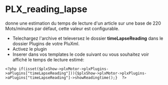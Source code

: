 # PLX_reading_lapse
donne une estimation du temps de lecture d'un article sur une base de 220 Mots/minutes par défaut, cette valeur est configurable.

- Telechargez l'archive et televersez le dossier **timeLapseReading**  dans le dossier Plugins de votre PluXml.
- Activez le plugin
- Inserer dans vos templates le code suivant ou vous souhaitez voir affiché le temps de lecture estimé:

`<?php if(isset($plxShow->plxMotor->plxPlugins->aPlugins["timeLapseReading"])){$plxShow->plxMotor->plxPlugins->aPlugins["timeLapseReading"]->showReadingtime();}  ?>`

